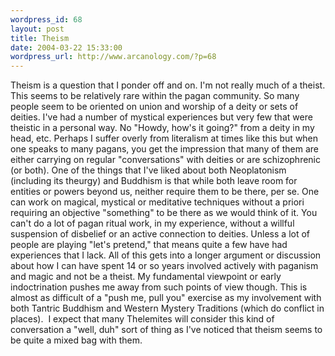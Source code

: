 ```yaml
--- 
wordpress_id: 68
layout: post
title: Theism
date: 2004-03-22 15:33:00
wordpress_url: http://www.arcanology.com/?p=68
---
```

Theism is a question that I ponder off and on. I'm not really much of a theist. This seems to be relatively rare within the pagan community. So many people seem to be oriented on union and worship of a deity or sets of deities. I've had a number of mystical experiences but very few that were theistic in a personal way. No "Howdy, how's it going?" from a deity in my head, etc. Perhaps I suffer overly from literalism at times like this but when one speaks to many pagans, you get the impression that many of them are either carrying on regular "conversations" with deities or are schizophrenic (or both). One of the things that I've liked about both Neoplatonism (including its theurgy) and Buddhism is that while both leave room for entities or powers beyond us, neither require them to be there, per se. One can work on magical, mystical or meditative techniques without a priori requiring an objective "something" to be there as we would think of it. You can't do a lot of pagan ritual work, in my experience, without a willful suspension of disbelief or an active connection to deities. Unless a lot of people are playing "let's pretend," that means quite a few have had experiences that I lack. All of this gets into a longer argument or discussion about how I can have spent 14 or so years involved actively with paganism and magic and not be a theist. My fundamental viewpoint or early indoctrination pushes me away from such points of view though. This is almost as difficult of a "push me, pull you" exercise as my involvement with both Tantric Buddhism and Western Mystery Traditions (which do conflict in places).  I expect that many Thelemites will consider this kind of conversation a "well, duh" sort of thing as I've noticed that theism seems to be quite a mixed bag with them.